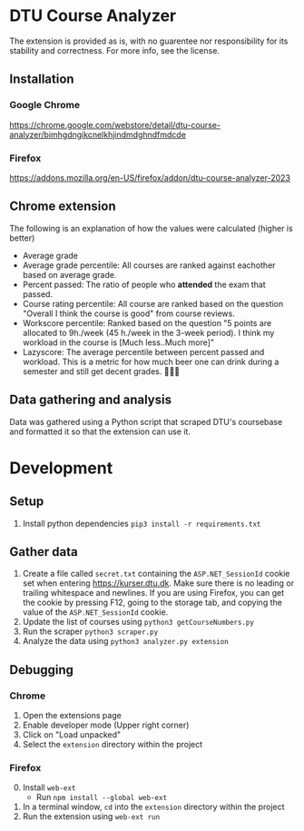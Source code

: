 # DTU Course Analyzer
The extension is provided as is, with no guarentee nor responsibility for its stability and correctness. For more info, see the license.


## Installation
### Google Chrome
https://chrome.google.com/webstore/detail/dtu-course-analyzer/bimhgdngikcnelkhjindmdghndfmdcde
### Firefox
https://addons.mozilla.org/en-US/firefox/addon/dtu-course-analyzer-2023

## Chrome extension
The following is an explanation of how the values were calculated (higher is better)
  * Average grade
  * Average grade percentile: All courses are ranked against eachother based on average grade. 
  * Percent passed: The ratio of people who **attended** the exam that passed.
  * Course rating percentile: All course are ranked based on the question "Overall I think the course is good" from course reviews. 
  * Workscore percentile: Ranked based on the question "5 points are allocated to 9h./week (45 h./week in the 3-week period). I think my workload in the course is [Much less..Much more]"
  * Lazyscore: The average percentile between percent passed and workload. This is a metric for how much beer one can drink during a semester and still get decent grades. 🍺🍺🍺

## Data gathering and analysis
Data was gathered using a Python script that scraped DTU's coursebase and formatted it so that the extension can use it.

# Development
## Setup
 1. Install python dependencies `pip3 install -r requirements.txt`

## Gather data
 1. Create a file called `secret.txt` containing the `ASP.NET_SessionId` cookie set when entering https://kurser.dtu.dk. Make sure there is no leading or trailing whitespace and newlines.
If you are using Firefox, you can get the cookie by pressing F12, going to the storage tab, and copying the value of the `ASP.NET_SessionId` cookie.
 2. Update the list of courses using `python3 getCourseNumbers.py`
 3. Run the scraper `python3 scraper.py`
 4. Analyze the data using `python3 analyzer.py extension`
 
## Debugging
### Chrome
 1. Open the extensions page
 2. Enable developer mode (Upper right corner)
 3. Click on "Load unpacked"
 4. Select the `extension` directory  within the project
### Firefox
 0. Install `web-ext`
     - Run `npm install --global web-ext`
 1. In a terminal window, `cd` into the `extension` directory within the project
 2. Run the extension using `web-ext run`

